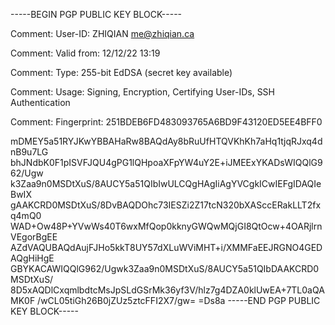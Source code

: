-----BEGIN PGP PUBLIC KEY BLOCK-----

Comment: User-ID:	ZHIQIAN <me@zhiqian.ca>

Comment: Valid from:	12/12/22 13:19

Comment: Type:	255-bit EdDSA (secret key available)

Comment: Usage:	Signing, Encryption, Certifying User-IDs, SSH Authentication

Comment: Fingerprint:	251BDEB6FD483093765A6BD9F43120ED5EE4BFF0


mDMEY5a51RYJKwYBBAHaRw8BAQdAy8bRuUfHTQVKhKh7aHq1tjqRJxq4dnB9u7LG
bhJNdbK0F1pISVFJQU4gPG1lQHpoaXFpYW4uY2E+iJMEExYKADsWIQQlG962/Ugw
k3Zaa9n0MSDtXuS/8AUCY5a51QIbIwULCQgHAgIiAgYVCgkICwIEFgIDAQIeBwIX
gAAKCRD0MSDtXuS/8DvBAQDOhc73IESZi2Z17tcN320bXASccERakLLT2fxq4mQ0
WAD+Ow48P+YVwWs40T6wxMfQop0kknyGWQwMQjGI8QtOcw+4OARjlrnVEgorBgEE
AZdVAQUBAQdAujFJHo5kkT8UY57dXLuWViMHT+i/XMMFaEEJRGNO4GEDAQgHiHgE
GBYKACAWIQQlG962/Ugwk3Zaa9n0MSDtXuS/8AUCY5a51QIbDAAKCRD0MSDtXuS/
8D5xAQDlCxqmlbdtcMsJpSLdGSrMk36yf3V/hlz7g4DZA0klUwEA+7TL0aQAMK0F
/wCL05tiGh26B0jZUz5ztcFFI2X7/gw=
=Ds8a
-----END PGP PUBLIC KEY BLOCK-----
